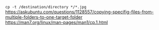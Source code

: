 ```cp -t /destination/directory */*.jpg```
https://askubuntu.com/questions/1128557/copying-specifig-files-from-multiple-folders-to-one-target-folder  
https://man7.org/linux/man-pages/man1/cp.1.html  
